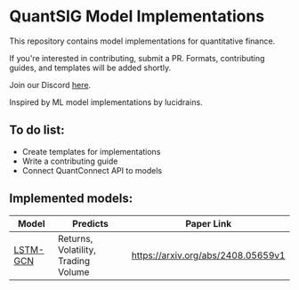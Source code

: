 # QuantSIG Model Implementations
This repository contains model implementations for quantitative finance. 

If you're interested in contributing, submit a PR. Formats, contributing guides, and templates will be added shortly. 

Join our Discord [here](https://discord.gg/NktKFkqx).

Inspired by ML model implementations by lucidrains.

## To do list:
* Create templates for implementations
* Write a contributing guide
* Connect QuantConnect API to models

## Implemented models:
Model|Predicts|Paper Link
-----|--------|----------
[LSTM-GCN](https://github.com/quant-sig/models/tree/main/gcn-lstm)|Returns, Volatility, Trading Volume|https://arxiv.org/abs/2408.05659v1

